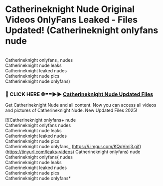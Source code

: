 # Catherineknight Nude Original Videos 0nlyFans Leaked - Files Updated! (Catherineknight onlyfans nude<br>
<br>
Catherineknight onlyfans_ nudes<br>
Catherineknight nude leaks<br>
Catherineknight leaked nudes<br>
Catherineknight nude pics<br>
Catherineknight nude onlyfans)

<h3>🔴 CLICK HERE 🌐==►► <a href="https://tinyurl.com/leaks-videos" rel="nofollow">Catherineknight Nude Updated Files</a></h3>

Get Catherineknight Nude and all content. Now you can access all videos and pictures of Catherineknight Nude. New Updated Files 2025!

[![Catherineknight onlyfans+ nude<br>
Catherineknight onlyfans nudes<br>
Catherineknight nude leaks<br>
Catherineknight leaked nudes<br>
Catherineknight nude pics<br>
Catherineknight nude onlyfans_
(https://i.imgur.com/KQgVmj3.gif)(https://tinyurl.com/leaks-videos)
Catherineknight onlyfans) nude<br>
Catherineknight onlyfans{ nudes<br>
Catherineknight nude leaks<br>
Catherineknight leaked nudes<br>
Catherineknight nude pics<br>
Catherineknight nude onlyfans*
